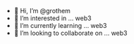 - 👋 Hi, I’m @grothem
- 👀 I’m interested in ... web3
- 🌱 I’m currently learning ... web3
- 💞️ I’m looking to collaborate on ... web3

<!---
grothem/grothem is a ✨ special ✨ repository because its `README.md` (this file) appears on your GitHub profile.
You can click the Preview link to take a look at your changes.
--->
